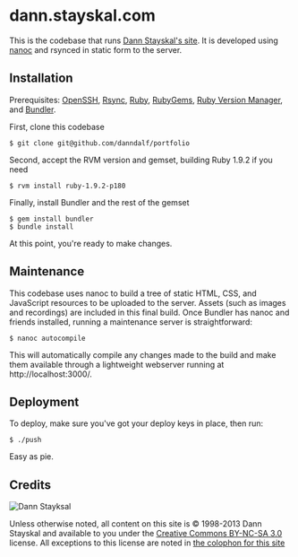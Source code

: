dann.stayskal.com
=================

This is the codebase that runs [Dann Stayskal's site](http://dann.stayskal.com/).  It is developed using [nanoc](http://nanoc.stoneship.org/) and rsynced in static form to the server.

Installation
------------

Prerequisites: [OpenSSH](http://www.openssh.com/), [Rsync](http://rsync.samba.org/), [Ruby](http://www.ruby-lang.org/), [RubyGems](http://rubygems.org/pages/download), [Ruby Version Manager](https://rvm.beginrescueend.com/), and [Bundler](http://gembundler.com/).

First, clone this codebase

	$ git clone git@github.com/danndalf/portfolio

Second, accept the RVM version and gemset, building Ruby 1.9.2 if you need

	$ rvm install ruby-1.9.2-p180

Finally, install Bundler and the rest of the gemset

	$ gem install bundler
	$ bundle install

At this point, you're ready to make changes.

Maintenance
-----------

This codebase uses nanoc to build a tree of static HTML, CSS, and JavaScript resources to be uploaded to the server.  Assets (such as images and recordings) are included in this final build.  Once Bundler has nanoc and friends installed, running a maintenance server is straightforward:

	$ nanoc autocompile

This will automatically compile any changes made to the build and make them available through a lightweight webserver running at http://localhost:3000/.

Deployment
----------

To deploy, make sure you've got your deploy keys in place, then run:

	$ ./push

Easy as pie.

Credits
-------

![Dann Stayksal](http://dann.stayskal.com/images/logo.png)

Unless otherwise noted, all content on this site is © 1998-2013 Dann Stayskal and available to you under the [Creative Commons BY-NC-SA 3.0](http://creativecommons.org/licenses/by-nc-sa/3.0/us/) license. All exceptions to this license are noted in [the colophon for this site](https://github.com/danndalf/portfolio/blob/master/content/colophon.html)
